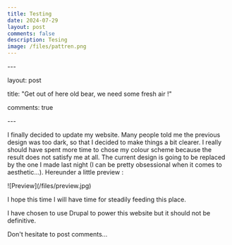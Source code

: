 ```yaml
---
title: Testing
date: 2024-07-29
layout: post
comments: false
description: Tesing
image: /files/pattren.png
---
```

\---

layout: post

title: "Get out of here old bear, we need some fresh air !"

comments: true

\---

I finally decided to update my website. Many people told me the previous design was too dark, so that I decided to make things a bit clearer. I really should have spent more time to chose my colour scheme because the result does not satisfy me at all. The current design is going to be replaced by the one I made last night (I can be pretty obsessional when it comes to aesthetic...). Hereunder a little preview :

!\[Preview\](/files/preview.jpg)

I hope this time I will have time for steadily feeding this place.

I have chosen to use Drupal to power this website but it should not be definitive.

Don't hesitate to post comments...